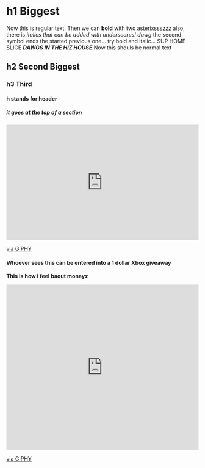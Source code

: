 # h1 Biggest
Now this is regular text.
Then we can **bold** with two asterixssszzz
also, there is _italics that can be added with underscores! dawg_
the second symbol ends the started previous one... try bold and italic...
SUP HOME SLICE _**DAWGS IN THE HIZ HOUSE**_ Now this shouls be normal text

## h2 Second Biggest
### h3 Third
#### h stands for header
##### it goes at the top of a section

<div style="width:100%;height:0;padding-bottom:60%;position:relative;"><iframe src="https://giphy.com/embed/Rr7qHxZLZLCpy" width="100%" height="100%" style="position:absolute" frameBorder="0" class="giphy-embed" allowFullScreen></iframe></div><p><a href="https://giphy.com/gifs/south-park-dance-cartman-Rr7qHxZLZLCpy">via GIPHY</a></p>

#### Whoever sees this can be entered into a 1 dollar Xbox giveaway
**This is how i feel baout moneyz** 

<div style="width:100%;height:0;padding-bottom:86%;position:relative;"><iframe src="https://giphy.com/embed/DTywu7YYjWCVW" width="100%" height="100%" style="position:absolute" frameBorder="0" class="giphy-embed" allowFullScreen></iframe></div><p><a href="https://giphy.com/gifs/homer-simpson-the-simpsons-season-6-DTywu7YYjWCVW">via GIPHY</a></p>
